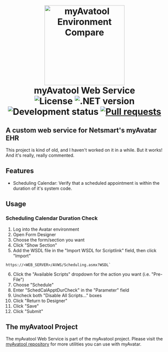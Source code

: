 <h1 align="center">
    <img src="https://raw.githubusercontent.com/APrettyCoolProgram/myAvatool/master/Resources/Images/Project/myAvatool-WebService-256.png" alt="myAvatool Environment Compare" width="256">
    <br>
    myAvatool Web Service
    <br>
    <img src="https://img.shields.io/badge/License-Apache%202.0-blue.svg" alt="License">
    <img src="https://img.shields.io/badge/.NET-4.6.1%2B-blue.svg" alt=".NET version">
    <img src="https://img.shields.io/badge/Development%20Status-On%20hold-orange.svg" alt="Development status">
    <a href="https://help.github.com/articles/about-pull-requests/">
        <img src="https://img.shields.io/badge/Pull Requests-Go%20for%20it-brightgreen.svg?style=shields" alt="Pull requests">
    </a>
</h1>

<h2>
    A custom web service for Netsmart's myAvatar EHR
</h2>

This project is kind of old, and I haven't worked on it in a while. But it works! And it's really, really commented.

## Features
* Scheduling Calendar: Verify that a scheduled appointment is within the duration of it's system code.

## Usage

### Scheduling Calendar Duration Check
1. Log into the Avatar environment
2. Open Form Designer
3. Choose the form/section you want
4. Click "Show Section"
5. Add the WSDL file in the "Import WSDL for Scriptlink" field, then click "Import"
```
https://<WEB_SERVER>/AVWS/Scheduling.asmx?WSDL`
```
6. Click the "Available Scripts" dropdown for the action you want (i.e. "Pre-File")
7. Choose "Schedule"
8. Enter "SchedCalApptDurCheck" in the "Parameter" field
9. Uncheck both "Disable All Scripts..." boxes
10. Click "Return to Designer"
11. Click "Save"
12. Click "Submit"

## The myAvatool Project
The myAvatool Web Service is part of the myAvatool project. Please visit the [myAvatool repository](https://github.com/APrettyCoolProgram/myAvatool) for more utilities you can use with myAvatar.
